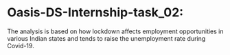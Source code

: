# Oasis-DS-Internship-task_02:

The analysis is based on how lockdown affects employment opportunities in various Indian states and tends to raise the unemployment rate during Covid-19.
